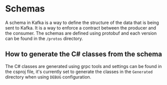 # Schemas

A schema in Kafka is a way to define the structure of the data that is being sent to Kafka. It is a way to enforce a
contract between the producer and the consumer.
The schemas are defined using protobuf and each version can be found in the `/protos` directory.

## How to generate the C# classes from the schema

The C# classes are generated using grpc tools and settings can be found in the csproj file, it's currently set to
generate the classes in the `Generated` directory when using `DEBUG` configuration.